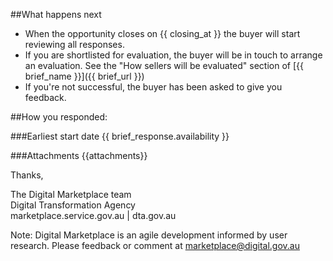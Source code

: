 ##What happens next
- When the opportunity closes on {{ closing_at }} the buyer will start reviewing all responses.
- If you are shortlisted for evaluation, the buyer will be in touch to arrange an evaluation. See the "How sellers will be evaluated" section of [{{ brief_name }}]({{ brief_url }})
- If you're not successful, the buyer has been asked to give you feedback.
  
##How you responded:

###Earliest start date
{{ brief_response.availability }}

###Attachments
{{attachments}}


Thanks,

The Digital Marketplace team  
Digital Transformation Agency  
marketplace.service.gov.au | dta.gov.au

Note: Digital Marketplace is an agile development informed by user research. Please feedback or comment at [marketplace@digital.gov.au](mailto:marketplace@digital.gov.au)

